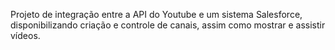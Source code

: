 Projeto de integração entre a API do Youtube e um sistema Salesforce, disponibilizando criação e controle de canais, assim como mostrar e assistir vídeos.

